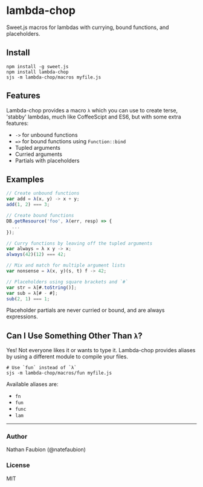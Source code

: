 lambda-chop
===========

Sweet.js macros for lambdas with currying, bound functions, and placeholders.

Install
-------

    npm install -g sweet.js
    npm install lambda-chop
    sjs -m lambda-chop/macros myfile.js

Features
--------

Lambda-chop provides a macro `λ` which you can use to create terse, 'stabby'
lambdas, much like CoffeeScipt and ES6, but with some extra features:

*   `->` for unbound functions
*   `=>` for bound functions using `Function::bind`
*   Tupled arguments
*   Curried arguments
*   Partials with placeholders

Examples
--------

```js
// Create unbound functions
var add = λ(x, y) -> x + y;
add(1, 2) === 3;

// Create bound functions
DB.getResource('foo', λ(err, resp) => {
  ...
});

// Curry functions by leaving off the tupled arguments
var always = λ x y -> x;
always(42)(12) === 42;

// Mix and match for multiple argument lists
var nonsense = λ(x, y)(s, t) f -> 42;

// Placeholders using square brackets and `#`
var str = λ[#.toString()];
var sub = λ[# - #];
sub(2, 1) === 1;
```

Placeholder partials are never curried or bound, and are always expressions.

Can I Use Something Other Than `λ`?
-----------------------------------

Yes! Not everyone likes it or wants to type it. Lambda-chop provides aliases
by using a different module to compile your files.

    # Use `fun` instead of `λ`
    sjs -m lambda-chop/macros/fun myfile.js


Available aliases are:
- `fn`
- `fun`
- `func`
- `lam`

***

### Author

Nathan Faubion (@natefaubion)

### License

MIT
